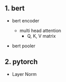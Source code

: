 

## 1. bert

- bert encoder
    - multi head attention
        - Q, K, V matrix
        
- bert pooler 

## 2. pytorch

- Layer Norm


